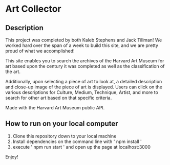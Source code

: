 # Art Collector

## Description

This project was completed by both Kaleb Stephens and Jack Tillman! We worked hard over the span of a week to build this site, and we are pretty proud of what we accomplished! 

This site enables you to search the archives of the Harvard Art Museum for art based upon the century it was completed as well as the classification of the art.

Additionally, upon selecting a piece of art to look at, a detailed description and close-up image of the piece of art is displayed. Users can click on the various descriptions for Culture, Medium, Technique, Artist, and more to search for other art based on that specific criteria. 

Made with the Harvard Art Museum public API. 

## How to run on your local computer

1) Clone this repository down to your local machine 
2) Install dependencies on the command line with ' npm install ' 
3) execute ' npm run start ' and open up the page at localhost:3000

Enjoy! 

